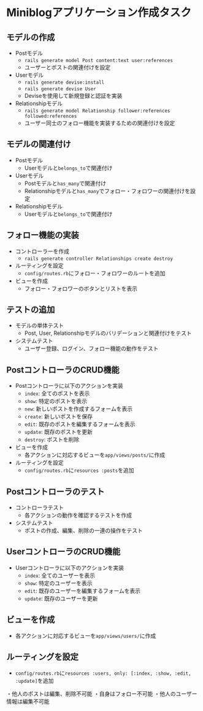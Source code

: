 # Miniblogアプリケーション作成タスク

## モデルの作成
- Postモデル
  - `rails generate model Post content:text user:references`
  - ユーザーとポストの関連付けを設定
- Userモデル
  - `rails generate devise:install`
  - `rails generate devise User`
  - Deviseを使用して新規登録と認証を実装
- Relationshipモデル
  - `rails generate model Relationship follower:references followed:references`
  - ユーザー同士のフォロー機能を実装するための関連付けを設定

## モデルの関連付け
- Postモデル
  - Userモデルと`belongs_to`で関連付け
- Userモデル
  - Postモデルと`has_many`で関連付け
  - Relationshipモデルと`has_many`でフォロー・フォロワーの関連付けを設定
- Relationshipモデル
  - Userモデルと`belongs_to`で関連付け

## フォロー機能の実装
- コントローラーを作成
  - `rails generate controller Relationships create destroy`
- ルーティングを設定
  - `config/routes.rb`にフォロー・フォロワーのルートを追加
- ビューを作成
  - フォロー・フォロワーのボタンとリストを表示

## テストの追加
- モデルの単体テスト
  - Post, User, Relationshipモデルのバリデーションと関連付けをテスト
- システムテスト
  - ユーザー登録、ログイン、フォロー機能の動作をテスト

## PostコントローラのCRUD機能
- Postコントローラに以下のアクションを実装
  - `index`: 全てのポストを表示
  - `show`: 特定のポストを表示
  - `new`: 新しいポストを作成するフォームを表示
  - `create`: 新しいポストを保存
  - `edit`: 既存のポストを編集するフォームを表示
  - `update`: 既存のポストを更新
  - `destroy`: ポストを削除
- ビューを作成
  - 各アクションに対応するビューを`app/views/posts/`に作成
- ルーティングを設定
  - `config/routes.rb`に`resources :posts`を追加

## Postコントローラのテスト
- コントローラテスト
  - 各アクションの動作を確認するテストを作成
- システムテスト
  - ポストの作成、編集、削除の一連の操作をテスト

## UserコントローラのCRUD機能
- Userコントローラに以下のアクションを実装
  - `index`: 全てのユーザーを表示
  - `show`: 特定のユーザーを表示
  - `edit`: 既存のユーザーを編集するフォームを表示
  - `update`: 既存のユーザーを更新

## ビューを作成
- 各アクションに対応するビューを`app/views/users/`に作成

## ルーティングを設定
- `config/routes.rb`に`resources :users, only: [:index, :show, :edit, :update]`を追加

・他人のポストは編集、削除不可能
・自身はフォロー不可能
・他人のユーザー情報は編集不可能
